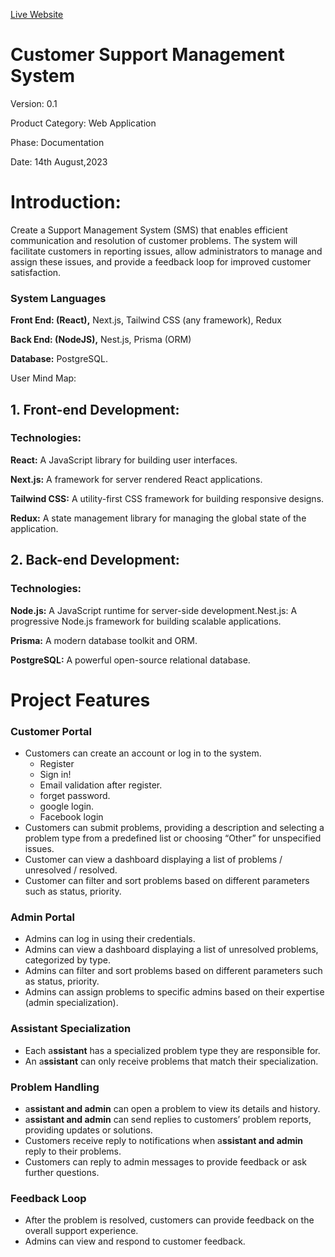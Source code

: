 [Live Website](https://support-ticket-system-asf.vercel.app/)

# Customer Support Management System

Version: 0.1

Product Category: Web Application

Phase: Documentation

Date: 14th August,2023 

# **Introduction:**

Create a Support Management System (SMS) that enables efficient communication and resolution of customer problems. The system will facilitate customers in reporting issues, allow administrators to manage and assign these issues, and provide a feedback loop for improved customer satisfaction.

### **System Languages**

**Front End: (React),** Next.js, Tailwind CSS (any framework), Redux

**Back End: (NodeJS),** Nest.js, Prisma (ORM)

**Database:** PostgreSQL.

User Mind Map: <Link>

## **1. Front-end Development:**

### **Technologies:**

**React:** A JavaScript library for building user interfaces.

**Next.js:** A framework for server rendered React applications.

**Tailwind CSS:** A utility-first CSS framework for building responsive designs.

**Redux:** A state management library for managing the global state of the application.

## **2. Back-end Development:**

### **Technologies:**

**Node.js:** A JavaScript runtime for server-side development.Nest.js: A progressive Node.js framework for building scalable applications.

**Prisma:** A modern database toolkit and ORM.

**PostgreSQL:** A powerful open-source relational database.



# Project Features 

### **Customer Portal**

- Customers can create an account or log in to the system.
    - Register
    - Sign in!
    - Email validation after register.
    - forget password.
    - google login.
    - Facebook login
- Customers can submit problems, providing a description and selecting a problem type from a predefined list or choosing “Other” for unspecified issues.
- Customer can view a dashboard displaying a list of problems / unresolved / resolved.
- Customer can filter and sort problems based on different parameters such as status, priority.

### **Admin Portal**

- Admins can log in using their credentials.
- Admins can view a dashboard displaying a list of unresolved problems, categorized by type.
- Admins can filter and sort problems based on different parameters such as status, priority.
- Admins can assign problems to specific admins based on their expertise (admin specialization).

### **Assistant Specialization**

- Each a**ssistant** has a specialized problem type they are responsible for.
- An a**ssistant** can only receive problems that match their specialization.

### **Problem Handling**

- a**ssistant and admin** can open a problem to view its details and history.
- a**ssistant and admin** can send replies to customers’ problem reports, providing updates or solutions.
- Customers receive reply to notifications when a**ssistant and admin** reply to their problems.
- Customers can reply to admin messages to provide feedback or ask further questions.

### **Feedback Loop**

- After the problem is resolved, customers can provide feedback on the overall support experience.
- Admins can view and respond to customer feedback.
